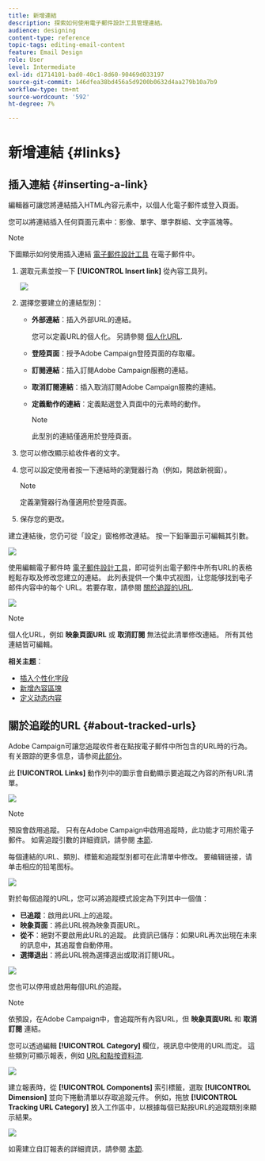 ```yaml
---
title: 新增連結
description: 探索如何使用電子郵件設計工具管理連結。
audience: designing
content-type: reference
topic-tags: editing-email-content
feature: Email Design
role: User
level: Intermediate
exl-id: d1714101-bad0-40c1-8d60-90469d033197
source-git-commit: 146dfea38bd456a5d9200b0632d4aa279b10a7b9
workflow-type: tm+mt
source-wordcount: '592'
ht-degree: 7%

---
```


# 新增連結 {#links}

## 插入連結 {#inserting-a-link}

編輯器可讓您將連結插入HTML內容元素中，以個人化電子郵件或登入頁面。

您可以將連結插入任何頁面元素中：影像、單字、單字群組、文字區塊等。

>[!NOTE]
>
>下圖顯示如何使用插入連結 [電子郵件設計工具](../../designing/using/designing-content-in-adobe-campaign.md) 在電子郵件中。

1. 選取元素並按一下 **[!UICONTROL Insert link]** 從內容工具列。

   ![](assets/des_insert_link.png)

1. 選擇您要建立的連結型別：

   * **外部連結**：插入外部URL的連結。

      您可以定義URL的個人化。 另請參閱 [個人化URL](personalization.md#personalizing-urls).

   * **登陸頁面**：授予Adobe Campaign登陸頁面的存取權。
   * **訂閱連結**：插入訂閱Adobe Campaign服務的連結。
   * **取消訂閱連結**：插入取消訂閱Adobe Campaign服務的連結。
   * **定義動作的連結**：定義點選登入頁面中的元素時的動作。

      >[!NOTE]
      >
      >此型別的連結僅適用於登陸頁面。

1. 您可以修改顯示給收件者的文字。
1. 您可以設定使用者按一下連結時的瀏覽器行為（例如，開啟新視窗）。

   >[!NOTE]
   >
   >定義瀏覽器行為僅適用於登陸頁面。

1. 保存您的更改。

建立連結後，您仍可從「設定」窗格修改連結。 按一下鉛筆圖示可編輯其引數。

![](assets/des_link_edit.png)

使用編輯電子郵件時 [電子郵件設計工具](../../designing/using/designing-content-in-adobe-campaign.md)，即可從列出電子郵件中所有URL的表格輕鬆存取及修改您建立的連結。 此列表提供一个集中式视图，让您能够找到电子邮件内容中的每个 URL。若要存取，請參閱 [關於追蹤的URL](#about-tracked-urls).

![](assets/des_link_list.png)

>[!NOTE]
>
>個人化URL，例如 **映象頁面URL** 或 **取消訂閱** 無法從此清單修改連結。 所有其他連結皆可編輯。

**相关主题**：

* [插入个性化字段](../../designing/using/personalization.md#inserting-a-personalization-field)
* [新增內容區塊](../../designing/using/personalization.md#adding-a-content-block)
* [定义动态内容](../../designing/using/personalization.md#defining-dynamic-content-in-an-email)

## 關於追蹤的URL {#about-tracked-urls}

Adobe Campaign可讓您追蹤收件者在點按電子郵件中所包含的URL時的行為。 有关跟踪的更多信息，请参阅[此部分](../../sending/using/tracking-messages.md#about-tracking)。

此 **[!UICONTROL Links]** 動作列中的圖示會自動顯示要追蹤之內容的所有URL清單。

![](assets/des_links.png)

>[!NOTE]
>
>預設會啟用追蹤。 只有在Adobe Campaign中啟用追蹤時，此功能才可用於電子郵件。 如需追蹤引數的詳細資訊，請參閱 [本節](../../administration/using/configuring-email-channel.md#tracking-parameters).

每個連結的URL、類別、標籤和追蹤型別都可在此清單中修改。 要编辑链接，请单击相应的铅笔图标。

![](assets/des_links_tracking.png)

對於每個追蹤的URL，您可以將追蹤模式設定為下列其中一個值：

* **已追蹤**：啟用此URL上的追蹤。
* **映象頁面**：將此URL視為映象頁面URL。
* **從不**：絕對不要啟用此URL的追蹤。 此資訊已儲存：如果URL再次出現在未來的訊息中，其追蹤會自動停用。
* **選擇退出**：將此URL視為選擇退出或取消訂閱URL。

![](assets/des_link_tracking_type.png)

您也可以停用或啟用每個URL的追蹤。

>[!NOTE]
>
>依預設，在Adobe Campaign中，會追蹤所有內容URL，但 **映象頁面URL** 和 **取消訂閱** 連結。

您可以透過編輯 **[!UICONTROL Category]** 欄位，視訊息中使用的URL而定。 這些類別可顯示報表，例如 [URL和點按資料流](../../reporting/using/urls-and-click-streams.md).

![](assets/des_link_tracking_category.png)

建立報表時，從 **[!UICONTROL Components]** 索引標籤，選取 **[!UICONTROL Dimension]** 並向下捲動清單以存取追蹤元件。 例如，拖放 **[!UICONTROL Tracking URL Category]** 放入工作區中，以根據每個已點按URL的追蹤類別來顯示結果。

![](assets/des_link_tracking_report.png)

如需建立自訂報表的詳細資訊，請參閱 [本節](../../reporting/using/about-dynamic-reports.md).
